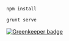 ```bash
npm install
```

```bash
grunt serve
```


[![Greenkeeper badge](https://badges.greenkeeper.io/CaryLandholt/DevelopersWorkflow.svg)](https://greenkeeper.io/)